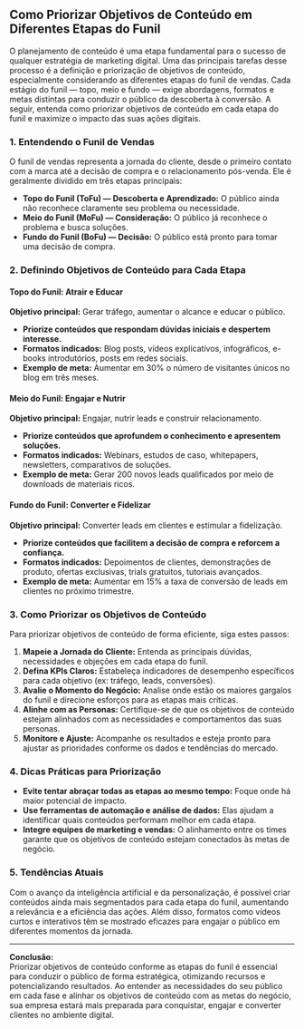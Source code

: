 
## Como Priorizar Objetivos de Conteúdo em Diferentes Etapas do Funil

O planejamento de conteúdo é uma etapa fundamental para o sucesso de qualquer estratégia de marketing digital. Uma das principais tarefas desse processo é a definição e priorização de objetivos de conteúdo, especialmente considerando as diferentes etapas do funil de vendas. Cada estágio do funil — topo, meio e fundo — exige abordagens, formatos e metas distintas para conduzir o público da descoberta à conversão. A seguir, entenda como priorizar objetivos de conteúdo em cada etapa do funil e maximize o impacto das suas ações digitais.

### 1. Entendendo o Funil de Vendas

O funil de vendas representa a jornada do cliente, desde o primeiro contato com a marca até a decisão de compra e o relacionamento pós-venda. Ele é geralmente dividido em três etapas principais:

- **Topo do Funil (ToFu) — Descoberta e Aprendizado:** O público ainda não reconhece claramente seu problema ou necessidade.
- **Meio do Funil (MoFu) — Consideração:** O público já reconhece o problema e busca soluções.
- **Fundo do Funil (BoFu) — Decisão:** O público está pronto para tomar uma decisão de compra.

### 2. Definindo Objetivos de Conteúdo para Cada Etapa

#### Topo do Funil: Atrair e Educar

**Objetivo principal:** Gerar tráfego, aumentar o alcance e educar o público.

- **Priorize conteúdos que respondam dúvidas iniciais e despertem interesse.**
- **Formatos indicados:** Blog posts, vídeos explicativos, infográficos, e-books introdutórios, posts em redes sociais.
- **Exemplo de meta:** Aumentar em 30% o número de visitantes únicos no blog em três meses.

#### Meio do Funil: Engajar e Nutrir

**Objetivo principal:** Engajar, nutrir leads e construir relacionamento.

- **Priorize conteúdos que aprofundem o conhecimento e apresentem soluções.**
- **Formatos indicados:** Webinars, estudos de caso, whitepapers, newsletters, comparativos de soluções.
- **Exemplo de meta:** Gerar 200 novos leads qualificados por meio de downloads de materiais ricos.

#### Fundo do Funil: Converter e Fidelizar

**Objetivo principal:** Converter leads em clientes e estimular a fidelização.

- **Priorize conteúdos que facilitem a decisão de compra e reforcem a confiança.**
- **Formatos indicados:** Depoimentos de clientes, demonstrações de produto, ofertas exclusivas, trials gratuitos, tutoriais avançados.
- **Exemplo de meta:** Aumentar em 15% a taxa de conversão de leads em clientes no próximo trimestre.

### 3. Como Priorizar os Objetivos de Conteúdo

Para priorizar objetivos de conteúdo de forma eficiente, siga estes passos:

1. **Mapeie a Jornada do Cliente:** Entenda as principais dúvidas, necessidades e objeções em cada etapa do funil.
2. **Defina KPIs Claros:** Estabeleça indicadores de desempenho específicos para cada objetivo (ex: tráfego, leads, conversões).
3. **Avalie o Momento do Negócio:** Analise onde estão os maiores gargalos do funil e direcione esforços para as etapas mais críticas.
4. **Alinhe com as Personas:** Certifique-se de que os objetivos de conteúdo estejam alinhados com as necessidades e comportamentos das suas personas.
5. **Monitore e Ajuste:** Acompanhe os resultados e esteja pronto para ajustar as prioridades conforme os dados e tendências do mercado.

### 4. Dicas Práticas para Priorização

- **Evite tentar abraçar todas as etapas ao mesmo tempo:** Foque onde há maior potencial de impacto.
- **Use ferramentas de automação e análise de dados:** Elas ajudam a identificar quais conteúdos performam melhor em cada etapa.
- **Integre equipes de marketing e vendas:** O alinhamento entre os times garante que os objetivos de conteúdo estejam conectados às metas de negócio.

### 5. Tendências Atuais

Com o avanço da inteligência artificial e da personalização, é possível criar conteúdos ainda mais segmentados para cada etapa do funil, aumentando a relevância e a eficiência das ações. Além disso, formatos como vídeos curtos e interativos têm se mostrado eficazes para engajar o público em diferentes momentos da jornada.

---

**Conclusão:**  
Priorizar objetivos de conteúdo conforme as etapas do funil é essencial para conduzir o público de forma estratégica, otimizando recursos e potencializando resultados. Ao entender as necessidades do seu público em cada fase e alinhar os objetivos de conteúdo com as metas do negócio, sua empresa estará mais preparada para conquistar, engajar e converter clientes no ambiente digital.
```
